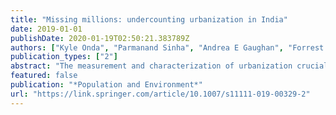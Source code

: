 ```yaml
---
title: "Missing millions: undercounting urbanization in India"
date: 2019-01-01
publishDate: 2020-01-19T02:50:21.383789Z
authors: ["Kyle Onda", "Parmanand Sinha", "Andrea E Gaughan", "Forrest R Stevens", "Nikhil Kaza"]
publication_types: ["2"]
abstract: "The measurement and characterization of urbanization crucially depends upon defining what counts as urban. The government of India estimates that only 31% of the population is urban. We show that this is an artifact of the definition of urbanity and an underestimate of the level of urbanization in India. We use a random forest-based model to create a high-resolution (~ 100 m) population grid from district-level data available from the Indian Census for 2001 and 2011, a novel application of such methods to create temporally consistent population grids. We then apply a community-detection clustering algorithm to construct urban agglomerations for the entire country. Compared with the 2011 official statistics, we estimate 12% more of urban population, but find fewer mid-size cities. We also identify urban agglomerations that span jurisdictional boundaries across large portions of Kerala and the Gangetic Plain."
featured: false
publication: "*Population and Environment*"
url: "https://link.springer.com/article/10.1007/s11111-019-00329-2"
---
```


